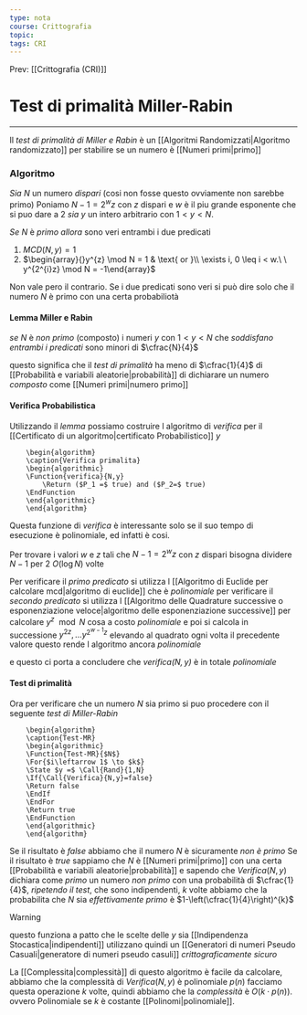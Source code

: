 ```yaml
---
type: nota
course: Crittografia
topic: 
tags: CRI
---
```


Prev: [[Crittografia (CRI)]]

# Test di primalità Miller-Rabin
---
Il _test di primalità di Miller e Rabin_ è un [[Algoritmi Randomizzati|Algoritmo randomizzato]] per stabilire se un numero è [[Numeri primi|primo]]

### Algoritmo 
_Sia_ $N$ un numero _dispari_ 
	(cosi non fosse questo ovviamente non sarebbe primo)
Poniamo $N-1=2^{w}z$ con $z$ dispari e $w$ è il piu grande esponente che si puo dare a $2$
_sia_ $y$ un intero arbitrario con $1 < y < N$.

_Se_ $N$ è _primo_ 
_allora_ sono veri entrambi i due  predicati
1. $MCD(N,y)=1$
2. $\begin{array}{}y^{z} \mod N = 1  & \text{ or }\\ \exists i, 0 \leq i < w.\ \ y^{2^{i}z} \mod N = -1\end{array}$

Non vale pero il contrario.
Se i due predicati sono veri si può dire solo che il numero $N$ è primo con una certa probabiliotà 

#### Lemma Miller e Rabin
_se_ $N$ è _non primo_ (composto) i numeri $y$ con $1< y < N$ che _soddisfano entrambi i predicati_ sono minori di $\cfrac{N}{4}$

questo significa che il _test di primalità_ ha meno di $\cfrac{1}{4}$ di [[Probabilità e variabili aleatorie|probabilità]] di dichiarare un numero _composto_ come [[Numeri primi|numero primo]]

#### Verifica Probabilistica
Utilizzando il _lemma_ possiamo costruire l algoritmo di _verifica_ per il [[Certificato di un algoritmo|certificato Probabilistico]] $y$ 
```pseudo
	\begin{algorithm}
	\caption{Verifica primalita}
	\begin{algorithmic}
	\Function{verifica}{N,y}
		\Return ($P_1 =$ true) and ($P_2=$ true)
	\EndFunction
	\end{algorithmic}
	\end{algorithm}
```
Questa funzione di _verifica_ è interessante solo se il suo tempo di esecuzione è polinomiale, ed infatti è cosi. 

Per trovare i valori $w$ e $z$ tali che $N-1=2^{w}z$ con $z$ dispari bisogna dividere $N-1$ per $2$ $O(\log N)$ volte
 
Per verificare il _primo predicato_ si utilizza l [[Algoritmo di Euclide per calcolare mcd|algoritmo di euclide]] che è _polinomiale_
per verificare il _secondo predicato_ si utilizza l [[Algoritmo delle Quadrature successive o esponenziazione veloce|algoritmo delle esponenziazione successive]] per calcolare $y^{z} \mod N$ cosa a costo _polinomiale_ e poi si calcola in successione $y^{2z},\dots y^{2^{w-1}z}$ elevando al quadrato ogni volta il precedente valore questo rende l algoritmo ancora _polinomiale_

e questo ci porta a concludere che _$verifica(N,y)$_ è in totale _polinomiale_

#### Test di primalità
Ora per verificare che un numero $N$ sia primo si puo procedere con il seguente _test di Miller-Rabin_
```pseudo
	\begin{algorithm}
	\caption{Test-MR}
	\begin{algorithmic}
	\Function{Test-MR}{$N$}
	\For{$i\leftarrow 1$ \to $k$}
	\State $y =$ \Call{Rand}{1,N}
	\If{\Call{Verifica}{N,y}=false}
	\Return false
	\EndIf 
	\EndFor
	\Return true
	\EndFunction
	\end{algorithmic}
	\end{algorithm}
```
Se il risultato è $false$ abbiamo che il numero $N$ è sicuramente _non è primo_ 
Se il risultato è $true$ sappiamo che $N$ è [[Numeri primi|primo]] con una certa [[Probabilità e variabili aleatorie|probabilità]] e sapendo che $Verifica(N,y)$ dichiara come _primo_ un numero _non primo_ con una probabilità di $\cfrac{1}{4}$, _ripetendo il test_, che sono indipendenti, $k$ volte abbiamo che la probabilita che $N$  sia _effettivamente primo_ è  $1-\left(\cfrac{1}{4}\right)^{k}$

>[!warning]
>questo funziona a patto che le scelte delle $y$ sia [[Indipendenza Stocastica|indipendenti]] utilizzano quindi un [[Generatori di numeri Pseudo Casuali|generatore di numeri pseudo casuli]] _crittograficamente sicuro_

La [[Complessita|complessità]] di questo algoritmo è facile da calcolare, abbiamo che la complessità di $Verifica(N,y)$ è polinomiale $p(n)$ facciamo questa operazione $k$ volte, quindi abbiamo che la _complessità_ è $O(k\cdot p(n))$. ovvero Polinomiale se $k$ è costante [[Polinomi|polinomiale]]. 